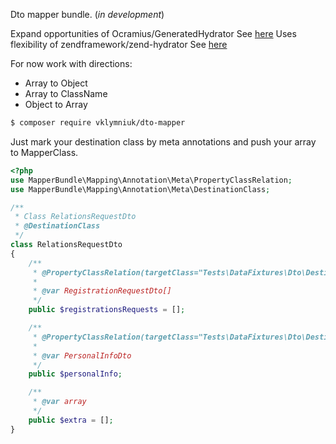 
Dto mapper bundle. (*in development*)

Expand opportunities of Ocramius/GeneratedHydrator See [here](https://github.com/Ocramius/GeneratedHydrator)
Uses flexibility of zendframework/zend-hydrator See [here](https://github.com/zendframework/zend-hydrator)

For now work with directions:
- Array to Object
- Array to ClassName
- Object to Array
 

```bash
$ composer require vklymniuk/dto-mapper
```

Just mark your destination class by meta annotations and push your array to MapperClass.

```php
<?php
use MapperBundle\Mapping\Annotation\Meta\PropertyClassRelation;
use MapperBundle\Mapping\Annotation\Meta\DestinationClass;

/**
 * Class RelationsRequestDto
 * @DestinationClass
 */
class RelationsRequestDto
{
    /**
     * @PropertyClassRelation(targetClass="Tests\DataFixtures\Dto\Destination\RegistrationRequestDto", multiply="true")
     *
     * @var RegistrationRequestDto[]
     */
    public $registrationsRequests = [];

    /**
     * @PropertyClassRelation(targetClass="Tests\DataFixtures\Dto\Destination\PersonalInfoDto")
     *
     * @var PersonalInfoDto
     */
    public $personalInfo;

    /**
     * @var array
     */
    public $extra = [];
}    
``` 